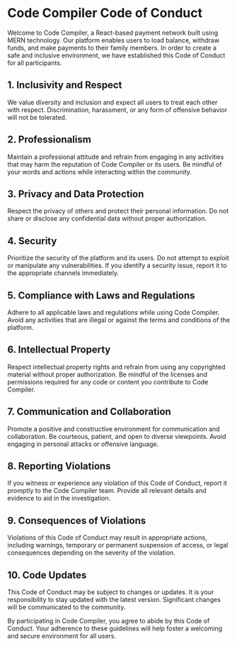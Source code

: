 # Code Compiler Code of Conduct

Welcome to Code Compiler, a React-based payment network built using MERN technology. Our platform enables users to load balance, withdraw funds, and make payments to their family members. In order to create a safe and inclusive environment, we have established this Code of Conduct for all participants.

## 1. Inclusivity and Respect

We value diversity and inclusion and expect all users to treat each other with respect. Discrimination, harassment, or any form of offensive behavior will not be tolerated.

## 2. Professionalism

Maintain a professional attitude and refrain from engaging in any activities that may harm the reputation of Code Compiler or its users. Be mindful of your words and actions while interacting within the community.

## 3. Privacy and Data Protection

Respect the privacy of others and protect their personal information. Do not share or disclose any confidential data without proper authorization.

## 4. Security

Prioritize the security of the platform and its users. Do not attempt to exploit or manipulate any vulnerabilities. If you identify a security issue, report it to the appropriate channels immediately.

## 5. Compliance with Laws and Regulations

Adhere to all applicable laws and regulations while using Code Compiler. Avoid any activities that are illegal or against the terms and conditions of the platform.

## 6. Intellectual Property

Respect intellectual property rights and refrain from using any copyrighted material without proper authorization. Be mindful of the licenses and permissions required for any code or content you contribute to Code Compiler.

## 7. Communication and Collaboration

Promote a positive and constructive environment for communication and collaboration. Be courteous, patient, and open to diverse viewpoints. Avoid engaging in personal attacks or offensive language.

## 8. Reporting Violations

If you witness or experience any violation of this Code of Conduct, report it promptly to the Code Compiler team. Provide all relevant details and evidence to aid in the investigation.

## 9. Consequences of Violations

Violations of this Code of Conduct may result in appropriate actions, including warnings, temporary or permanent suspension of access, or legal consequences depending on the severity of the violation.

## 10. Code Updates

This Code of Conduct may be subject to changes or updates. It is your responsibility to stay updated with the latest version. Significant changes will be communicated to the community.

By participating in Code Compiler, you agree to abide by this Code of Conduct. Your adherence to these guidelines will help foster a welcoming and secure environment for all users.
